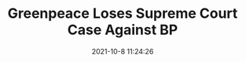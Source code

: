 ---
"title": "Greenpeace Loses Supreme Court Case Against BP"
"date": "2021-10-8 11:24:26"
"feed_name": "RIGZONE"
"feed_website": "http://www.rigzone.com/"
"feed_rss": "http://www.rigzone.com/news/rss/rigzone_latest.aspx"
"link": "https://www.rigzone.com/news/greenpeace_loses_supreme_court_case_against_bp-08-oct-2021-166662-article/?rss=true"
"source": "None"
"file": "_posts/2021-1-1-05816c5b64b1e945dd2b09c326aeda04a91bf6d7.md"
"accident": "0"
"drilling": "0"
"dead": "0"
"injured": "0"
"arrested": "0"
"place": "unknown place"
"where": "unknown site"
"causes": "unknown"
"place_uri": "unknown place"
---